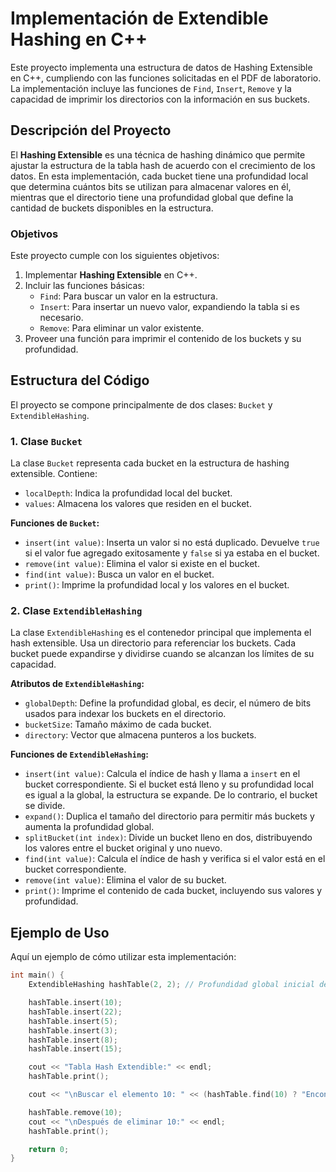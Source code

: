 # Implementación de Extendible Hashing en C++

Este proyecto implementa una estructura de datos de Hashing Extensible en C++, cumpliendo con las funciones solicitadas en el PDF de laboratorio. La implementación incluye las funciones de `Find`, `Insert`, `Remove` y la capacidad de imprimir los directorios con la información en sus buckets.

## Descripción del Proyecto

El **Hashing Extensible** es una técnica de hashing dinámico que permite ajustar la estructura de la tabla hash de acuerdo con el crecimiento de los datos. En esta implementación, cada bucket tiene una profundidad local que determina cuántos bits se utilizan para almacenar valores en él, mientras que el directorio tiene una profundidad global que define la cantidad de buckets disponibles en la estructura.

### Objetivos

Este proyecto cumple con los siguientes objetivos:
1. Implementar **Hashing Extensible** en C++.
2. Incluir las funciones básicas:
   - `Find`: Para buscar un valor en la estructura.
   - `Insert`: Para insertar un nuevo valor, expandiendo la tabla si es necesario.
   - `Remove`: Para eliminar un valor existente.
3. Proveer una función para imprimir el contenido de los buckets y su profundidad.

## Estructura del Código

El proyecto se compone principalmente de dos clases: `Bucket` y `ExtendibleHashing`.

### 1. Clase `Bucket`

La clase `Bucket` representa cada bucket en la estructura de hashing extensible. Contiene:
- `localDepth`: Indica la profundidad local del bucket.
- `values`: Almacena los valores que residen en el bucket.
  
**Funciones de `Bucket`:**
- `insert(int value)`: Inserta un valor si no está duplicado. Devuelve `true` si el valor fue agregado exitosamente y `false` si ya estaba en el bucket.
- `remove(int value)`: Elimina el valor si existe en el bucket.
- `find(int value)`: Busca un valor en el bucket.
- `print()`: Imprime la profundidad local y los valores en el bucket.

### 2. Clase `ExtendibleHashing`

La clase `ExtendibleHashing` es el contenedor principal que implementa el hash extensible. Usa un directorio para referenciar los buckets. Cada bucket puede expandirse y dividirse cuando se alcanzan los límites de su capacidad.

**Atributos de `ExtendibleHashing`:**
- `globalDepth`: Define la profundidad global, es decir, el número de bits usados para indexar los buckets en el directorio.
- `bucketSize`: Tamaño máximo de cada bucket.
- `directory`: Vector que almacena punteros a los buckets.

**Funciones de `ExtendibleHashing`:**
- `insert(int value)`: Calcula el índice de hash y llama a `insert` en el bucket correspondiente. Si el bucket está lleno y su profundidad local es igual a la global, la estructura se expande. De lo contrario, el bucket se divide.
- `expand()`: Duplica el tamaño del directorio para permitir más buckets y aumenta la profundidad global.
- `splitBucket(int index)`: Divide un bucket lleno en dos, distribuyendo los valores entre el bucket original y uno nuevo.
- `find(int value)`: Calcula el índice de hash y verifica si el valor está en el bucket correspondiente.
- `remove(int value)`: Elimina el valor de su bucket.
- `print()`: Imprime el contenido de cada bucket, incluyendo sus valores y profundidad.

## Ejemplo de Uso

Aquí un ejemplo de cómo utilizar esta implementación:

```cpp
int main() {
    ExtendibleHashing hashTable(2, 2); // Profundidad global inicial de 2 y tamaño máximo de bucket de 2

    hashTable.insert(10);
    hashTable.insert(22);
    hashTable.insert(5);
    hashTable.insert(3);
    hashTable.insert(8);
    hashTable.insert(15);

    cout << "Tabla Hash Extendible:" << endl;
    hashTable.print();

    cout << "\nBuscar el elemento 10: " << (hashTable.find(10) ? "Encontrado" : "No encontrado") << endl;

    hashTable.remove(10);
    cout << "\nDespués de eliminar 10:" << endl;
    hashTable.print();

    return 0;
}
```
